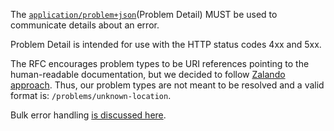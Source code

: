 The [`application/problem+json`](https://tools.ietf.org/html/rfc7807)(Problem Detail) MUST be used to communicate details about an error.

Problem Detail is intended for use with the HTTP status codes 4xx and 5xx.

The RFC encourages problem types to be URI references pointing to the human-readable documentation, but we decided to follow [Zalando approach](https://opensource.zalando.com/restful-api-guidelines/#176). Thus, our problem types are not meant to be resolved and a valid format is: `/problems/unknown-location`.


Bulk error handling [is discussed here](patterns/bulk.md).
